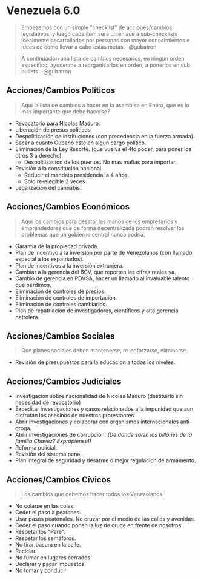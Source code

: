 # Venezuela 6.0

>Empezemos con un simple "checklist" de acciones/cambios legislativos, y luego cada item sera un enlace a sub-checklists idealmente desarrollados por personas con mayor conocimientos e ideas de como llevar a cabo estas metas. -@gubatron

>A continuación una lista de cambios necesarios, en ningun orden específico, ayudenme a reorganizarlos en orden, a ponerlos en sub bullets. -@gubatron

## Acciones/Cambios Políticos
> Aqui la lista de cambios a hacer en la asamblea en Enero, que es lo mas importante que debe hacerse?

 - Revocatorio para Nicolas Maduro.
 - Liberación de presos politicos.
 - Despolitización de instituciones (con precedencia en la fuerza armada).
 - Sacar a cuanto Cubano esté en algun cargo político.
 - Eliminación de la Ley Resorte. (que vuelva el 4to poder, para poner los otros 3 a derecho)
   - Despolitizacion de los puertos. No mas mafias para importar.
 - Revisión a la constitución nacional
   - Reducir el mandato presidencial a 4 años.
   - Solo re-elegible 2 veces.
 - Legalización del cannabis.

## Acciones/Cambios Económicos
> Aqui los cambios para desatar las manos de los empresarios y emprendedores que de forma decentralizada podran resolver los problemas que un gobierno central nunca podría.

 - Garantía de la propiedad privada.
 - Plan de incentivo a la inversión por parte de Venezolanos (con llamado especial a los expatriados).
 - Plan de incentivos a la inversión extranjera.
 - Cambiar a la gerencia del BCV, que reporten las cifras reales ya.
 - Cambio de gerencia en PDVSA, hacer un llamado al invaluable talento que perdimos.
 - Eliminación de controles de precios.
 - Eliminación de controles de importación.
 - Eliminación de controles cambiarios.
 - Plan de repatriación de investigadores, científicos y alta gerencia petrolera.

## Acciones/Cambios Sociales
> Que planes sociales deben mantenerse, re-enforzarse, eliminarse

 - Revisión de presupuestos para la educacion a todos los niveles.
 
## Acciones/Cambios Judiciales
 - Investigación sobre nacionalidad de Nicolas Maduro (destituirlo sin necesidad de revocatorio)
 - Expeditar investigaciones y casos relacionados a la impunidad que aun disfrutan los asesinos de nuestros protestantes.
 - Abrir investigaciones y colaborar con organismos internacionales anti-droga.
 - Abrir investigaciones de corrupción. *(De donde salen los billones de la familia Chavez? Exprópiense!)*
 - Reforma policial.
 - Revisión del sistema penal.
 - Plan integral de seguridad y desarme o mejor regulacion de armamento.
 
## Acciones/Cambios Cívicos
> Los cambios que debemos hacer todos los Venezolanos.

 - No colarse en las colas.
 - Ceder el paso a peatones.
 - Usar pasos peatonales. No cruzar por el medio de las calles y avenidas.
 - Ceder el paso cuando ponen la luz de cruce en frente de nosotros.
 - Respetar los "Pare".
 - Respetar los semáforos.
 - No tirar basura en la calle.
 - Reciclar.
 - No fumar en lugares cerrados.
 - Declarar y pagar impuestos.
 - No tomar y conducir.
 
